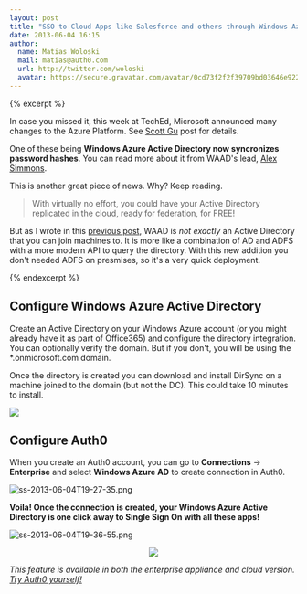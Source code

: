 ```yaml
---
layout: post
title: "SSO to Cloud Apps like Salesforce and others through Windows Azure AD and Auth0 in minutes"
date: 2013-06-04 16:15
author: 
  name: Matias Woloski
  mail: matias@auth0.com
  url: http://twitter.com/woloski
  avatar: https://secure.gravatar.com/avatar/0cd73f2f2f39709bd03646e9225cc3d3?s=60
---
```


{% excerpt %}

In case you missed it, this week at TechEd, Microsoft announced many changes to the Azure Platform. See [Scott Gu](http://weblogs.asp.net/scottgu/archive/2013/06/03/windows-azure-announcing-major-improvements-for-dev-test-in-the-cloud.aspx) post for details.

One of these being **Windows Azure Active Directory now syncronizes password hashes**. You can read more about it from WAAD's lead, [Alex Simmons](http://blogs.msdn.com/b/active_directory_team_blog/archive/2013/06/03/making-it-simple-to-connect-ad-to-azure-ad-password-hash-sync.aspx).

This is another great piece of news. Why? Keep reading.

> With virtually no effort, you could have your Active Directory replicated in the cloud, ready for federation, for FREE!

But as I wrote in this [previous post](http://blog.auth0.com/2013/04/10/Auth0-Windows-Azure-Active-Directory/), WAAD is _not exactly_ an Active Directory that you can join machines to. It is more like a combination of AD and ADFS with a more modern API to query the directory. With this new addition you don't needed ADFS on presmises, so it's a very quick deployment.

{% endexcerpt %}

## Configure Windows Azure Active Directory

Create an Active Directory on your Windows Azure account (or you might already have it as part of Office365) and configure the directory integration. You can optionally verify the domain. But if you don't, you will be using the *.onmicrosoft.com domain.

Once the directory is created you can download and install DirSync on a machine joined to the domain (but not the DC). This could take 10 minutes to install.

![](http://blog.auth0.com.s3.amazonaws.com/waad2.gif)

## Configure Auth0

When you create an Auth0 account, you can go to **Connections** -> **Enterprise** and select **Windows Azure AD** to create connection in Auth0.

![ss-2013-06-04T19-27-35.png](http://blog.auth0.com.s3.amazonaws.com/ss-2013-06-04T19-27-35.png)

**Voila! Once the connection is created, your Windows Azure Active Directory is one click away to Single Sign On with all these apps!**

![ss-2013-06-04T19-36-55.png](http://blog.auth0.com.s3.amazonaws.com/ss-2013-06-04T19-36-55.png)

<div style="text-align: center"><img src="http://blog.auth0.com.s3.amazonaws.com/ss-2013-06-04T20-58-53.png" /></div>

<em>This feature is available in both the enterprise appliance and cloud version. [Try Auth0 yourself!](http://auth0.com)</em>